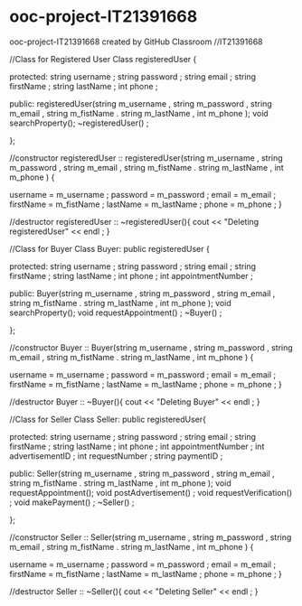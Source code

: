 # ooc-project-IT21391668
ooc-project-IT21391668 created by GitHub Classroom
//IT21391668

//Class for Registered User
Class registeredUser {

protected:
string username ;
string password ;
string email ; 
string firstName ; 
string lastName ; 
int phone ;

public:
registeredUser(string m_username , string m_password , string m_email , string m_fistName . string m_lastName , int m_phone );
void searchProperty();
~registeredUser() ;

};

//constructor
registeredUser :: registeredUser(string m_username , string m_password , string m_email , string m_fistName . string m_lastName , int m_phone ) {

username = m_username ;
password = m_password ;
email = m_email ;
firstName = m_fistName ;
lastName = m_lastName ;
phone = m_phone ;
}

//destructor
registeredUser :: ~registeredUser(){
cout << "Deleting registeredUser" << endl ;
}

//Class for Buyer
Class Buyer: public registeredUser {

protected:
string username ;
string password ;
string email ; 
string firstName ; 
string lastName ; 
int phone ;
int appointmentNumber ;

public:
Buyer(string m_username , string m_password , string m_email , string m_fistName . string m_lastName , int m_phone );
void searchProperty();
void requestAppointment() ;
~Buyer() ;

};

//constructor
Buyer :: Buyer(string m_username , string m_password , string m_email , string m_fistName . string m_lastName , int m_phone ) {

username = m_username ;
password = m_password ;
email = m_email ;
firstName = m_fistName ;
lastName = m_lastName ;
phone = m_phone ;
}

//destructor
Buyer :: ~Buyer(){
cout << "Deleting Buyer" << endl ;
}

//Class for Seller
Class Seller: public registeredUser{

protected:
string username ;
string password ;
string email ; 
string firstName ; 
string lastName ; 
int phone ;
int appointmentNumber ;
int advertisementID ;
int requestNumber ;
string paymentID ;

public:
Seller(string m_username , string m_password , string m_email , string m_fistName . string m_lastName , int m_phone );
void requestAppointment();
void postAdvertisement() ;
void requestVerification() ;
void makePayment() ;
~Seller() ;

};

//constructor
Seller :: Seller(string m_username , string m_password , string m_email , string m_fistName . string m_lastName , int m_phone ) {

username = m_username ;
password = m_password ;
email = m_email ;
firstName = m_fistName ;
lastName = m_lastName ;
phone = m_phone ;
}

//destructor
Seller :: ~Seller(){
cout << "Deleting Seller" << endl ;
}
